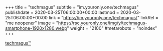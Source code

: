 +++
title = "techmagus"
subtitle = "im.youronly.one/techmagus"
publishdate = 2020-03-25T06:00:00+00:00
lastmod = 2020-03-25T06:00:00+00:00
link = "https://im.youronly.one/techmagus/"
linkRel = "me noopener"
image = "https://rsc.youronly.one/img/y/techmagus-smartphone-1920x1280.webp"
weight = "2100"
#metarobots = "noindex"
+++

[techmagus™](https://im.youronly.one/techmagus/ "techmagus™")
